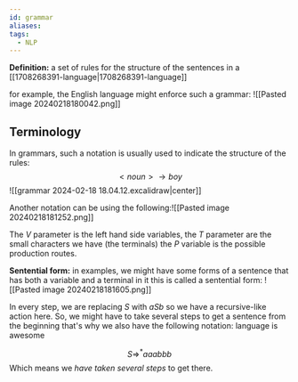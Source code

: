 ```yaml
---
id: grammar
aliases: 
tags:
  - NLP
---
```

**Definition:** a set of rules for the structure of the sentences in a [[1708268391-language|1708268391-language]]

for example, the English language might enforce such a grammar:
![[Pasted image 20240218180042.png]]

## Terminology
In grammars, such a notation is usually used to indicate the structure of the rules:
$$ <noun> \rightarrow  boy$$
![[grammar 2024-02-18 18.04.12.excalidraw|center]]

 Another notation can be using the following:![[Pasted image 20240218181252.png]]

The $V$ parameter is the left hand side variables, the $T$ parameter are the small characters we have (the terminals) the $P$ variable is the possible production routes.

**Sentential form:** in examples, we might have some forms of a sentence that has both a variable and a terminal in it this is called a sentential form:
![[Pasted image 20240218181605.png]]

In every step, we are replacing $S$ with $aSb$ so we have a recursive-like action here. So, we might have to take several steps to get a sentence from the beginning that's why we also have the following notation:
language is awesome

$$ S \Rightarrow^* aaabbb $$
Which means we *have taken several steps* to get there.

